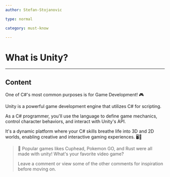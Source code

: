 ```yaml
---
author: Stefan-Stojanovic

type: normal

category: must-know

---
```


# What is Unity?

---

## Content

One of C#'s most common purposes is for Game Development! 🎮

Unity is a powerful game development engine that utilizes C# for scripting. 

As a C# programmer, you'll use the language to define game mechanics, control character behaviors, and interact with Unity's API. 

It's a dynamic platform where your C# skills breathe life into 3D and 2D worlds, enabling creative and interactive gaming experiences. 🖥️🚀

> 💬 Popular games likes Cuphead, Pokemon GO, and Rust were all made with unity! 
> What's your favorite video game?
> 
> Leave a comment or view some of the other comments for inspiration before moving on.
